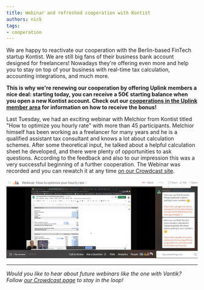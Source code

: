 ```yaml
---
title: Webinar and refreshed cooperation with Kontist
authors: nick
tags:
- cooperation
---
```


We are happy to reactivate our cooperation with the Berlin-based FinTech startup Kontist. We are still big fans of their business bank account designed for freelancers! Nowadays they're offering even more and help you to stay on top of your business with real-time tax calculation, accounting integrations, and much more.

**This is why we're renewing our cooperation by offering Uplink members a nice deal: starting today, you can receive a 50€ starting balance when you open a new Kontist account. Check out our [cooperations in the Uplink member area](https://my.uplink.tech/services/cooperations) for information on how to receive the bonus!**

Last Tuesday, we had an exciting webinar with Melchior from Kontist titled "How to optimize you hourly rate" with more than 45 participants. Melchior himself has been working as a freelancer for many years and he is a qualified assistant tax consultant and knows a lot about calculation schemes. After some theoretical input, he talked about a helpful calculation sheet he developed, and there were plenty of opportunities to ask questions. According to the feedback and also to our impression this was a very successful beginning of a further cooperation. The Webinar was recorded and you can rewatch it at any time [on our Crowdcast site](https://www.crowdcast.io/e/webinaroptimizehourlyrate).

![](Anmerkung-2020-08-06-152744-1.jpg)

---

_Would you like to hear about future webinars like the one with Vantik? Follow [our Crowdcast page](https://www.crowdcast.io/uplink) to stay in the loop!_
